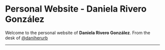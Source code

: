 # Personal Website - Daniela Rivero González

Welcome to the personal website of **Daniela Rivero González**. From the desk of [@daniherurb](https://github.com/daniherurb)

---
